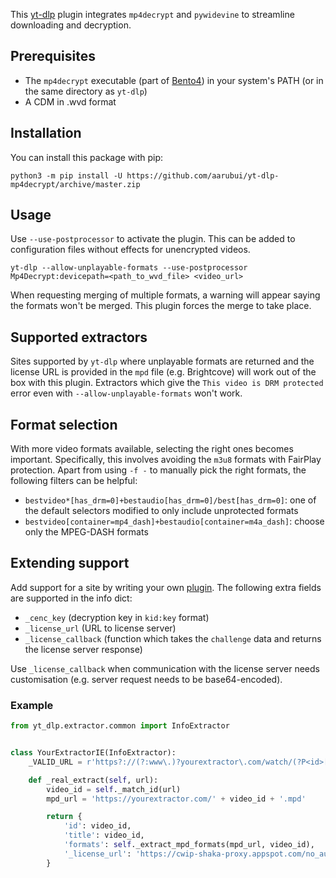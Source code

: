 This [yt-dlp](https://github.com/yt-dlp/yt-dlp) plugin integrates `mp4decrypt` and `pywidevine` to streamline downloading and decryption.

## Prerequisites

- The `mp4decrypt` executable (part of [Bento4](https://www.bento4.com/)) in your system's PATH (or in the same directory as `yt-dlp`)
- A CDM in .wvd format

## Installation

You can install this package with pip:
```
python3 -m pip install -U https://github.com/aarubui/yt-dlp-mp4decrypt/archive/master.zip
```

## Usage

Use `--use-postprocessor` to activate the plugin. This can be added to configuration files without effects for unencrypted videos.

```shell
yt-dlp --allow-unplayable-formats --use-postprocessor Mp4Decrypt:devicepath=<path_to_wvd_file> <video_url>
```

When requesting merging of multiple formats, a warning will appear saying the formats won't be merged. This plugin forces the merge to take place.

## Supported extractors

Sites supported by `yt-dlp` where unplayable formats are returned and the license URL is provided in the `mpd` file (e.g. Brightcove) will work out of the box with this plugin. Extractors which give the `This video is DRM protected` error even with `--allow-unplayable-formats` won't work.

## Format selection

With more video formats available, selecting the right ones becomes important. Specifically, this involves avoiding the `m3u8` formats with FairPlay protection. Apart from using `-f -` to manually pick the right formats, the following filters can be helpful:

- `bestvideo*[has_drm=0]+bestaudio[has_drm=0]/best[has_drm=0]`: one of the default selectors modified to only include unprotected formats
- `bestvideo[container=mp4_dash]+bestaudio[container=m4a_dash]`: choose only the MPEG-DASH formats

## Extending support

Add support for a site by writing your own [plugin](https://github.com/yt-dlp/yt-dlp#plugins). The following extra fields are supported in the info dict:

- `_cenc_key` (decryption key in `kid:key` format)
- `_license_url` (URL to license server)
- `_license_callback` (function which takes the `challenge` data and returns the license server response)

Use `_license_callback` when communication with the license server needs customisation (e.g. server request needs to be base64-encoded).

### Example

```python
from yt_dlp.extractor.common import InfoExtractor


class YourExtractorIE(InfoExtractor):
    _VALID_URL = r'https?://(?:www\.)?yourextractor\.com/watch/(?P<id>[0-9]+)'

    def _real_extract(self, url):
        video_id = self._match_id(url)
        mpd_url = 'https://yourextractor.com/' + video_id + '.mpd'

        return {
            'id': video_id,
            'title': video_id,
            'formats': self._extract_mpd_formats(mpd_url, video_id),
            '_license_url': 'https://cwip-shaka-proxy.appspot.com/no_auth',
        }
```

